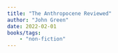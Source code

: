 ```yaml
---
title: "The Anthropocene Reviewed"
author: "John Green"
date: 2022-02-01
books/tags:
    - "non-fiction"
---
```

